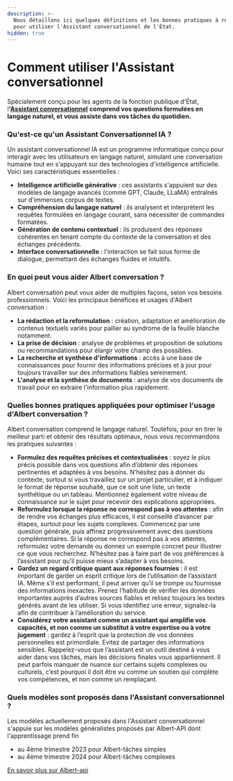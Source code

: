 ```yaml
---
description: >-
  Nous détaillons ici quelques définitions et les bonnes pratiques à respecter
  pour utiliser l'Assistant conversationnel de l'État.
hidden: true
---
```


# Comment utiliser l'Assistant conversationnel

Spécialement conçu pour les agents de la fonction publique d'État, &#x6C;**'**[**Assistant conversationnel**](https://albert.numerique.gouv.fr/) **comprend vos questions formulées en langage naturel, et vous assiste dans vos tâches du quotidien.**&#x20;



### Qu'est-ce qu'un Assistant Conversationnel IA ?

Un assistant conversationnel IA est un programme informatique conçu pour interagir avec les utilisateurs en langage naturel, simulant une conversation humaine tout en s'appuyant sur des technologies d'intelligence artificielle. Voici ses caractéristiques essentielles :

* **Intelligence artificielle générative** : ces assistants s'appuient sur des modèles de langage avancés (comme GPT, Claude, LLaMA) entraînés sur d'immenses corpus de textes.
* **Compréhension du langage naturel** : ils analysent et interprètent les requêtes formulées en langage courant, sans nécessiter de commandes formatées.
* **Génération de contenu contextuel** : ils produisent des réponses cohérentes en tenant compte du contexte de la conversation et des échanges précédents.
* **Interface conversationnelle** : l'interaction se fait sous forme de dialogue, permettant des échanges fluides et intuitifs.

### En quoi peut vous aider Albert conversation ?&#x20;

Albert conversation peut vous aider de multiples façons, selon vos besoins professionnels. Voici les principaux bénéfices et usages d'Albert conversation :&#x20;

* **La rédaction et la reformulation** : création, adaptation et amélioration de contenus textuels variés pour pallier au syndrome de la feuille blanche notamment.
* **La prise de décision** : analyse de problèmes et proposition de solutions ou recommandations pour élargir votre champ des possibles.
* **La recherche et synthèse d'informations** : accès à une base de connaissances pour fournir des informations précises et à jour pour toujours travailler sur des informations fiables sereinement.&#x20;
* **L'analyse et la synthèse de documents** : analyse de vos documents de travail pour en extraire l'information plus rapidement.&#x20;



### Quelles bonnes pratiques appliquées pour optimiser l'usage d'Albert conversation ?&#x20;

Albert conversation comprend le langage naturel. Toutefois, pour en tirer le meilleur parti et obtenir des résultats optimaux, nous vous recommandons les pratiques suivantes :&#x20;

* **Formulez des requêtes précises et contextualisées** : soyez le plus précis possible dans vos questions afin d’obtenir des réponses pertinentes et adaptées à vos besoins. N’hésitez pas à donner du contexte, surtout si vous travaillez sur un projet particulier, et à indiquer le format de réponse souhaité, que ce soit une liste, un texte synthétique ou un tableau. Mentionnez également votre niveau de connaissance sur le sujet pour recevoir des explications appropriées.
* **Reformulez lorsque la réponse ne correspond pas à vos attentes** : afin de rendre vos échanges plus efficaces, il est conseillé d’avancer par étapes, surtout pour les sujets complexes. Commencez par une question générale, puis affinez progressivement avec des questions complémentaires. Si la réponse ne correspond pas à vos attentes, reformulez votre demande ou donnez un exemple concret pour illustrer ce que vous recherchez. N’hésitez pas à faire part de vos préférences à l’assistant pour qu’il puisse mieux s’adapter à vos besoins.
* **Gardez un regard critique quant aux réponses fournies**  :  il est important de garder un esprit critique lors de l’utilisation de l’assistant IA. Même s’il est performant, il peut arriver qu’il se trompe ou fournisse des informations inexactes. Prenez l’habitude de vérifier les données importantes auprès d’autres sources fiables et relisez toujours les textes générés avant de les utiliser. Si vous identifiez une erreur, signalez-la afin de contribuer à l’amélioration du service.
* **Considérez votre assistant comme un assistant qui amplifie vos capacités, et non comme un substitut à votre expertise ou à votre jugement** : gardez à l’esprit que la protection de vos données personnelles est primordiale. Evitez de partager des informations sensibles. Rappelez-vous que l’assistant est un outil destiné à vous aider dans vos tâches, mais les décisions finales vous appartiennent. Il peut parfois manquer de nuance sur certains sujets complexes ou culturels, c’est pourquoi il doit être vu comme un soutien qui complète vos compétences, et non comme un remplaçant.







### Quels modèles sont proposés dans l'Assistant conversationnel ?&#x20;

Les modèles actuellement proposés dans l'Assistant conversationnel s'appuie sur les modèles généralistes proposés par Albert-API dont l'apprentissage prend fin&#x20;

* au 4ème trimestre 2023 pour Albert-tâches simples&#x20;
* au 4ème trimestre 2024 pour Albert-tâches complexes &#x20;

[En savoir plus sur Albert-api](../albert-api-linfra-ia-souveraine-de-letat.md)&#x20;




